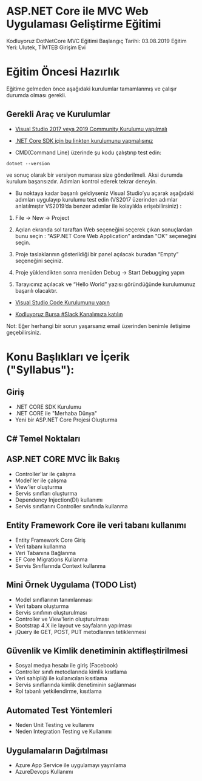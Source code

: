 # ASP.NET Core ile MVC Web Uygulaması Geliştirme Eğitimi

Kodluyoruz DotNetCore MVC Eğitimi
Başlangıç Tarihi: 03.08.2019
Eğitim Yeri: Ulutek, TİMTEB Girişim Evi

# Eğitim Öncesi Hazırlık

Eğitime gelmeden önce aşağıdaki kurulumlar tamamlanmış ve çalışır durumda olması gerekli.

## Gerekli Araç ve Kurulumlar

* [Visual Studio 2017 veya 2019 Community Kurulumu yapılmalı](https://visualstudio.microsoft.com/tr/vs/)

* [.NET Core SDK için bu linkten kurulumunu yapmalısınız](https://dotnet.microsoft.com/download)

* CMD(Command Line) üzerinde şu kodu çalıştırıp test edin:

```shell
dotnet --version
```
ve sonuç olarak bir versiyon numarası size gönderilmeli.
Aksi durumda kurulum başarısızdır. Adımları kontrol ederek tekrar deneyin.

* Bu noktaya kadar başarılı geldiyseniz Visual Studio’yu açarak aşağıdaki adımları uygulayıp kurulumu test edin (VS2017 üzerinden adımlar anlatılmıştır VS2019’da benzer adımlar ile kolaylıkla erişebilirsiniz) :

1. File ->  New -> Project

2. Açılan ekranda sol taraftan Web seçeneğini seçerek çıkan sonuçlardan bunu seçin : "ASP.NET Core Web Application” ardından "OK" seçeneğini seçin.

3. Proje taslaklarının gösterildiği bir panel açılacak buradan “Empty” seçeneğini seçiniz.

4. Proje yüklendikten sonra menüden Debug -> Start Debugging yapın

5. Tarayıcınız açılacak ve “Hello World” yazısı göründüğünde kurulumunuz başarılı olacaktır.

* [Visual Studio Code Kurulumunu yapın](https://code.visualstudio.com/)

* [Kodluyoruz Bursa #Slack Kanalımıza katılın](https://join.slack.com/t/kodluyoruzbursa/shared_invite/enQtNjIzNzYzNjU2MzM4LThkM2IwM2ZiY2U2YjliMTkxNmZhODcwNTg2NTE3MzhkY2NiNTJhNTkzZDI2NmI0ZmI1YzMwMjkzNjA3M2M5YmQ)

Not: Eğer herhangi bir sorun yaşarsanız email üzerinden benimle iletişime geçebilirsiniz.

# Konu Başlıkları ve İçerik ("Syllabus"):

## Giriş

* .NET CORE SDK Kurulumu
* .NET CORE ile "Merhaba Dünya"
* Yeni bir ASP.NET Core Projesi Oluşturma

## C# Temel Noktaları

## ASP.NET CORE MVC İlk Bakış

* Controller'lar ile çalışma
* Model'ler ile çalışma
* View'ler oluşturma
* Servis sınıfları oluşturma
* Dependency Injection(DI) kullanımı
* Servis sınıflarını Controller sınıfında kullanma
  
## Entity Framework Core ile veri tabanı kullanımı

* Entity Framework Core Giriş
* Veri tabanı kullanma
* Veri Tabanına Bağlanma
* EF Core Migrations Kullanma
* Servis Sınıflarında Context kullanma

## Mini Örnek Uygulama (TODO List)

* Model sınıflarının tanımlanması
* Veri tabanı oluşturma
* Servis sınıfının oluşturulması
* Controller ve View'lerin oluşturulması
* Bootstrap 4.X ile layout ve sayfaların yapılması
* jQuery ile GET, POST, PUT metodlarının tetiklenmesi

## Güvenlik ve Kimlik denetiminin aktifleştirilmesi

* Sosyal medya hesabı ile giriş (Facebook)
* Controller sınıfı metodlarında kimlik kısıtlama
* Veri sahipliği ile kullanıcıları kısıtlama
* Servis sınıflarında kimlik denetiminin sağlanması
* Rol tabanlı yetkilendirme, kısıtlama
  
## Automated Test Yöntemleri

* Neden Unit Testing ve kullanımı
* Neden Integration Testing ve Kullanımı



## Uygulamaların Dağıtılması

* Azure App Service ile uygulamayı yayınlama
* AzureDevops Kullanımı

